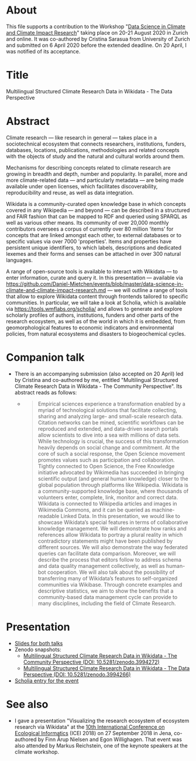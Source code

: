 # About

This file supports a contribution to the Workshop "[Data Science in Climate and Climate Impact Research](https://wcr.ethz.ch/news-and-events/events/workshop--data-science-in-climate-and-climate-impact-research-.html)" taking place on 20-21 August 2020 in Zurich and online. It was co-authored by Cristina Sarasua from University of Zurich and submitted on 6 April 2020 before the extended deadline. On 20 April, I was notified of its acceptance.

# Title

Multilingual Structured Climate Research Data in Wikidata - The Data Perspective

# Abstract

Climate research — like research in general — takes place in a sociotechnical ecosystem that connects researchers, institutions, funders, databases, locations, publications, methodologies and related concepts with the objects of study and the natural and cultural worlds around them. 

Mechanisms for describing concepts related to climate research are growing in breadth and depth, number and popularity. In parallel, more and more climate-related data — and particularly metadata — are being made available under open licenses, which facilitates discoverability, reproducibility and reuse, as well as data integration.

Wikidata is a community-curated open knowledge base in which concepts covered in any Wikipedia — and beyond — can be described in a structured and FAIR fashion that can be mapped to RDF and queried using SPARQL as well as various other means. Its community of over 20,000 monthly contributors oversees a corpus of currently over 80 million ‘items’ for concepts that are linked amongst each other, to external databases or to specific values via over 7000 'properties'. Items and properties have persistent unique identifiers, to which labels, descriptions and dedicated lexemes and their forms and senses can be attached in over 300 natural languages. 

A range of open-source tools is available to interact with Wikidata — to enter information, curate and query it. In this presentation — available via https://github.com/Daniel-Mietchen/events/blob/master/data-science-in-climate-and-climate-impact-research.md — we will outline a range of tools that allow to explore Wikidata content through frontends tailored to specific communities. In particular, we will take a look at Scholia, which is available via https://tools.wmflabs.org/scholia/ and allows to generate and explore scholarly profiles of authors, institutions, funders and other parts of the research ecosystem, as well as of the world in which it is embedded, from geomorphological features to economic indicators and environmental policies, from natural ecosystems and disasters to biogeochemical cycles.

# Companion talk

* There is an accompanying submission (also accepted on 20 April) led by Cristina and co-authored by me, entitled "Multilingual Structured Climate Research Data in Wikidata - The Community Perspective". Its abstract reads as follows:
  * > Empirical sciences experience a transformation enabled by a myriad of technological solutions that facilitate collecting, sharing and analyzing large- and small-scale research data. Citation networks can be mined, scientific workflows can be reproduced and extended, and data-driven search portals allow scientists to dive into a sea with millions of data sets. While technology is crucial, the success of this transformation heavily depends on social change and commitment. At the core of such a social response, the Open Science movement promotes values such as participation and collaboration. Tightly connected to Open Science, the Free Knowledge initiative advocated by Wikimedia has succeeded in bringing scientific output (and general human knowledge) closer to the global population through platforms like Wikipedia. Wikidata is a community-supported knowledge base, where thousands of volunteers enter, complete, link, monitor and correct data. Wikidata is connected to Wikipedia articles and images in Wikimedia Commons, and it can be queried as machine-readable Linked Data. In this presentation, we would like to showcase Wikidata’s special features in terms of collaborative knowledge management. We will demonstrate how ranks and references allow Wikidata to portray a plural reality in which contradictory statements might have been published by different sources. We will also demonstrate the way federated queries can facilitate data comparison. Moreover, we will describe the process that editors follow to address schema and data quality management collectively, as well as human-bot cooperation. We will also talk about the possibility of transferring many of Wikidata’s features to self-organized communities via Wikibase. Through concrete examples and descriptive statistics, we aim to show the benefits that a community-based data management cycle can provide to many disciplines, including the field of Climate Research. 

# Presentation

* [Slides for both talks](https://docs.google.com/presentation/d/1EbocwNrGq6f_YyLnbkqbjiHdC-J6q8OZU2Aowfr9-0A/edit)
* Zenodo snapshots:
  *  [Multilingual Structured Climate Research Data in Wikidata - The Community Perspective (DOI: 10.5281/zenodo.3994272)](https://doi.org/10.5281/zenodo.3994272)
  *  [Multilingual Structured Climate Research Data in Wikidata - The Data Perspective (DOI: 10.5281/zenodo.3994266)](https://doi.org/10.5281/zenodo.3994266)
* [Scholia entry for the event](https://scholia.toolforge.org/event/Q98457439)

# See also

* I gave a presentation "Visualizing the research ecosystem of ecosystem research via Wikidata" at the [10th International Conference on Ecological Informatics](http://icei2018.uni-jena.de/) (ICEI 2018) on 27 September 2018 in Jena, co-authored by Finn Årup Nielsen and Egon Willighagen. That event was also attended by Markus Reichstein, one of the keynote speakers at the climate workshop.

